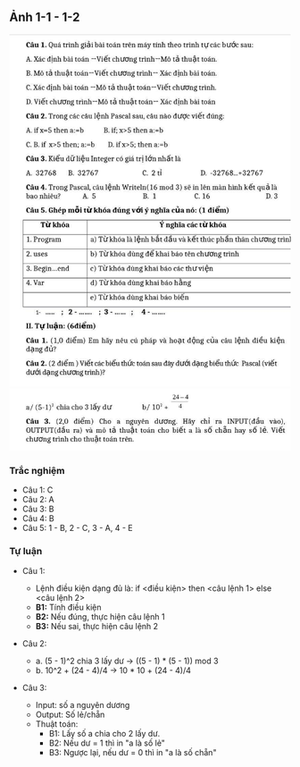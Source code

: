## Ảnh 1-1 - 1-2
![Ảnh 1-1](img/1-1.jpg)
![Ảnh 1-2](img/1-2.jpg)

### Trắc nghiệm
- Câu 1: C
- Câu 2: A
- Câu 3: B
- Câu 4: B
- Câu 5: 1 - B, 2 - C, 3 - A, 4 - E

### Tự luận
- Câu 1: 
  - Lệnh điều kiện dạng đủ là: if <điều kiện> then <câu lệnh 1> else <câu lệnh 2>
  - **B1:** Tính điều kiện
  - **B2:** Nếu đúng, thực hiện câu lệnh 1
  - **B3:** Nếu sai, thực hiện câu lệnh 2

- Câu 2:
  - a. (5 - 1)^2 chia 3 lấy dư -> ((5 - 1) * (5 - 1)) mod 3
  - b. 10^2 + (24 - 4)/4 -> 10 * 10 + (24 - 4)/4

- Câu 3:
  - Input: số a nguyên dương
  - Output: Số lẻ/chẵn
  - Thuật toán:
    - B1: Lấy số a chia cho 2 lấy dư.
    - B2: Nếu dư = 1 thì in "a là số lẻ"
    - B3: Ngược lại, nếu dư = 0 thì in "a là số chẵn"
    
